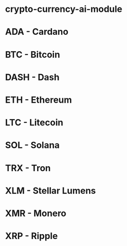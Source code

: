 # crypto-currency-ai-module

# ADA - Cardano
# BTC - Bitcoin
# DASH - Dash
# ETH - Ethereum
# LTC - Litecoin
# SOL - Solana
# TRX - Tron
# XLM - Stellar Lumens
# XMR - Monero
# XRP - Ripple